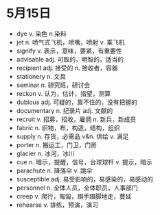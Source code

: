 # 5月15日

- dye v. 染色 n.染料
- jet n. 喷气式飞机，喷嘴，喷射 v. 乘飞机
- signify v. 表示，意味，要紧，有重要性
- advisable adj. 可取的，明智的，适当的
- recipient adj. 接受的 n. 接收者，容器
- stationery n. 文具
- seminar n. 研究班，研讨会
- reckon v. 认为，估计，指望，测算
- dubious adj. 可疑的，靠不住的，没有把握的
- documentary n. 纪录片 adj. 文献的
- recruit v. 招募，招收，雇佣 n. 新兵，新成员
- fabric n. 织物，布，构造，结构，组织
- supply n. 存货，必需品 v&n. 供给 v. 满足
- porter n. 搬运工，门卫，门房
- glacier n. 冰河，冰川
- cue n. 暗示，提醒，信号，台球球杆 v. 提示，暗示
- parachute n. 降落伞 v. 跳伞
- susceptible adj. 易受影响的，易感染的，易感动的
- personnel n. 全体人员，全体职员，人事部门
- creep v. 爬行，匍匐，蹑手蹑脚地走，蔓延
- rehearse v. 排练，预演，演习
